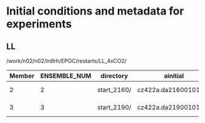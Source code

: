 # Initial conditions and metadata for experiments


## LL


/work/n02/n02/lrdlrh/EPOC/restarts/LL_4xCO2/

|Member | ENSEMBLE_NUM| directory | ainitial |CICE_START| NEMO_ICEBERGS_START|NEMO_START| branch_time_in_parent |
|---|---|---|---|---|---|---|---|
|2|2|start_2160/|cz422a.da21600101_00|cz422i.restart.2160-01-01-00000.nc|cz422o_icebergs_21600101_restart.nc|cz422o_21600101_restart.nc|75600.|
|3|3|start_2190/|cz422a.da21900101_00|cz422i.restart.2190-01-01-00000.nc|cz422o_icebergs_21900101_restart.nc|cz422o_21900101_restart.nc|86400.|
